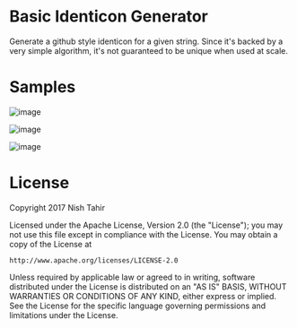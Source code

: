 # Basic Identicon Generator

Generate a github style identicon for a given string.
Since it's backed by a very simple algorithm, it's not guaranteed to be unique when used at scale.

# Samples

![image](https://user-images.githubusercontent.com/2018617/29999916-41242160-9027-11e7-91c3-2610f49bf3cc.png)

![image](https://user-images.githubusercontent.com/2018617/29999919-56873268-9027-11e7-933c-0878e0e42e8c.png)

![image](https://user-images.githubusercontent.com/2018617/29999920-644ae548-9027-11e7-8f22-69dd2e21f841.png)

# License
Copyright 2017 Nish Tahir

Licensed under the Apache License, Version 2.0 (the "License");
you may not use this file except in compliance with the License.
You may obtain a copy of the License at

    http://www.apache.org/licenses/LICENSE-2.0

Unless required by applicable law or agreed to in writing, software
distributed under the License is distributed on an "AS IS" BASIS,
WITHOUT WARRANTIES OR CONDITIONS OF ANY KIND, either express or implied.
See the License for the specific language governing permissions and
limitations under the License.
